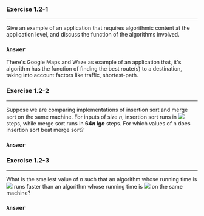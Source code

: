 ### Exercise 1.2-1
***
Give an example of an application that requires algorithmic content at the application level, and discuss the function of the algorithms 
involved.

### `Answer`
There's Google Maps and Waze as example of an application that, it's algorithm has the function of finding the best route(s) to a destination, taking into account factors like traffic, shortest-path.
### Exercise 1.2-2
***
Suppose we are comparing implementations of insertion sort and merge sort on the same machine. For inputs of size *n*, insertion sort runs 
in ![](http://latex.codecogs.com/gif.latex?8n^{2}) steps, while merge sort runs in __64*n* lg*n*__ steps. For which values of n does insertion sort beat merge sort?

### `Answer`

### Exercise 1.2-3
***
What is the smallest value of *n* such that an algorithm whose running time is ![](http://latex.codecogs.com/gif.latex?100n^{2}) runs faster than an algorithm whose running time is ![](http://latex.codecogs.com/gif.latex?2^{n}) on the same machine?

### `Answer`
